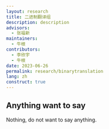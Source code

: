 ```yaml
---
layout: research
title: 二进制翻译组
description: description
advisors:
  - 张福新
maintainers:
  - 牛根
contributors:
  - 李欣宇
  - 牛根
date: 2023-06-26
permalink: research/binarytranslation
lang: zh
construct: true
---
```


## Anything want to say

Nothing, do not want to say anything.